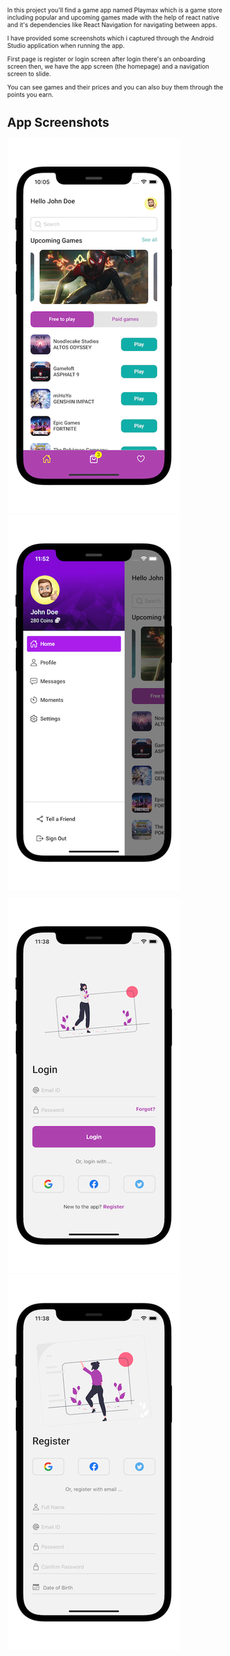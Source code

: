 In this project you'll find a game app named Playmax which is a game store including popular and upcoming games made with the help of react native and it's dependencies like React Navigation for navigating between apps.

I have provided some screenshots which i captured through the Android Studio application when running the app.

First page is register or login screen
after login there's an onboarding screen
then, we have the app screen (the homepage)
and a navigation screen to slide.

You can see games and their prices and you can also buy them through the points you earn.

# App Screenshots

![Gaming App UI](./screenshots/gaming-app-ui-with-tabbar.png)
![Custom Drawer](./screenshots/custom-drawer-iphone.png)

![Login UI](./screenshots/login-iphone.png)
![Register UI](./screenshots/register-iphone.png)